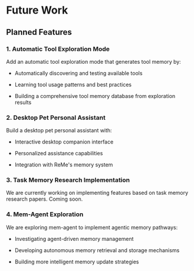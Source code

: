 # Future Work

## Planned Features

### 1. Automatic Tool Exploration Mode
Add an automatic tool exploration mode that generates tool memory by:
- Automatically discovering and testing available tools

- Learning tool usage patterns and best practices

- Building a comprehensive tool memory database from exploration results

### 2. Desktop Pet Personal Assistant
Build a desktop pet personal assistant with:
- Interactive desktop companion interface

- Personalized assistance capabilities

- Integration with ReMe's memory system

### 3. Task Memory Research Implementation
We are currently working on implementing features based on task memory research papers. Coming soon.

### 4. Mem-Agent Exploration
We are exploring mem-agent to implement agentic memory pathways:
- Investigating agent-driven memory management

- Developing autonomous memory retrieval and storage mechanisms

- Building more intelligent memory update strategies

